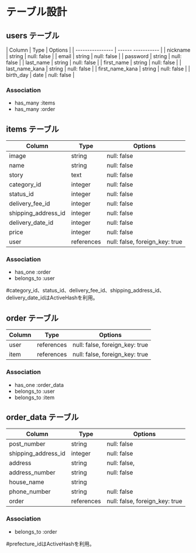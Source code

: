 # テーブル設計

## users テーブル

| Column           | Type    | Options     |
| ---------------- | ------    ----------- |
| nickname         | string  | null: false |
| email            | string  | null: false |
| password         | string  | null: false |
| last_name        | string  | null: false |
| first_name       | string  | null: false |
| last_name_kana   | string  | null: false |
| first_name_kana  | string  | null: false |
| birth_day        | date    | null: false |

### Association

- has_many :items
- has_many :order

## items テーブル

| Column              | Type       | Options                        |
| ------------------- | ---------- | ------------------------------ |
| image               | string     | null: false                    |
| name                | string     | null: false                    |
| story               | text       | null: false                    |
| category_id         | integer    | null: false                    |
| status_id           | integer    | null: false                    |
| delivery_fee_id     | integer    | null: false                    |
| shipping_address_id | integer    | null: false                    |
| delivery_date_id    | integer    | null: false                    |
| price               | integer    | null: false                    |
| user                | references | null: false, foreign_key: true |

### Association

- has_one :order
- belongs_to :user

#category_id、status_id、delivery_fee_id、shipping_address_id、delivery_date_idはActiveHashを利用。

## order テーブル

| Column  | Type       | Options                        |
| ------- | ---------- | ------------------------------ |
| user    | references | null: false, foreign_key: true |
| item    | references | null: false, foreign_key: true |

### Association

- has_one :order_data
- belongs_to :user
- belongs_to :item

## order_data テーブル

| Column               | Type       | Options                        |
| ---------------------| ---------- | ------------------------------ |
| post_number          | string     | null: false                    |
| shipping_address_id  | integer    | null: false                    |
| address              | string     | null: false,                   |
| address_number       | string     | null: false                    |
| house_name           | string     |                                |
| phone_number         | string     | null: false                    |
| order                | references | null: false, foreign_key: true |

### Association

- belongs_to :order

#prefecture_idはActiveHashを利用。